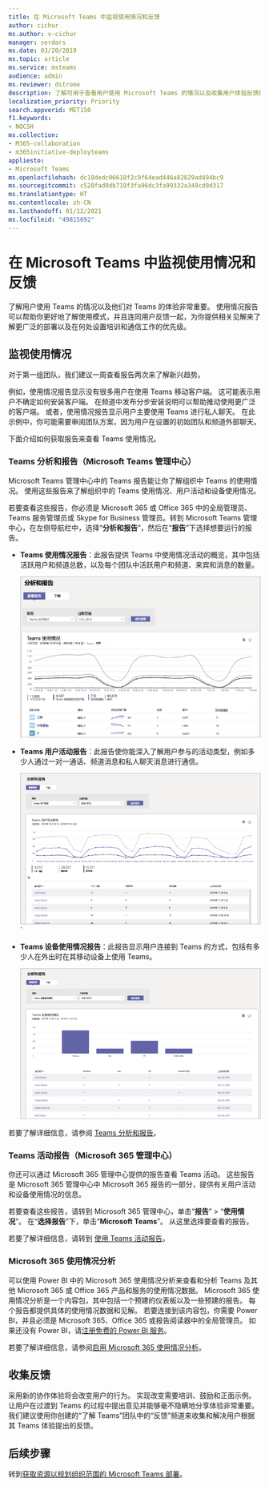 ```yaml
---
title: 在 Microsoft Teams 中监视使用情况和反馈
author: cichur
ms.author: v-cichur
manager: serdars
ms.date: 03/20/2019
ms.topic: article
ms.service: msteams
audience: admin
ms.reviewer: dstrome
description: 了解可用于查看用户使用 Microsoft Teams 的情况以及收集用户体验反馈的报告选项。
localization_priority: Priority
search.appverid: MET150
f1.keywords:
- NOCSH
ms.collection:
- M365-collaboration
- m365initiative-deployteams
appliesto:
- Microsoft Teams
ms.openlocfilehash: dc18dedc06618f2c9f64ead446a82829ad494bc9
ms.sourcegitcommit: c528fad9db719f3fa96dc3fa99332a349cd9d317
ms.translationtype: HT
ms.contentlocale: zh-CN
ms.lasthandoff: 01/12/2021
ms.locfileid: "49815692"
---
```

# <a name="monitor-usage-and-feedback-in-microsoft-teams"></a>在 Microsoft Teams 中监视使用情况和反馈
了解用户使用 Teams 的情况以及他们对 Teams 的体验非常重要。 使用情况报告可以帮助你更好地了解使用模式，并且连同用户反馈一起，为你提供相关见解来了解更广泛的部署以及在何处设置培训和通信工作的优先级。

## <a name="monitor-usage"></a>监视使用情况
对于第一组团队，我们建议一周查看报告两次来了解新兴趋势。 

例如，使用情况报告显示没有很多用户在使用 Teams 移动客户端。 这可能表示用户不确定如何安装客户端。 在频道中发布分步安装说明可以帮助推动使用更广泛的客户端。 或者，使用情况报告显示用户主要使用 Teams 进行私人聊天。 在此示例中，你可能需要审阅团队方案，因为用户在设置的初始团队和频道外部聊天。 

下面介绍如何获取报告来查看 Teams 使用情况。 

### <a name="teams-analytics--reports-microsoft-teams-admin-center"></a>Teams 分析和报告（Microsoft Teams 管理中心）

Microsoft Teams 管理中心中的 Teams 报告能让你了解组织中 Teams 的使用情况。 使用这些报告来了解组织中的 Teams 使用情况、用户活动和设备使用情况。 

若要查看这些报告，你必须是 Microsoft 365 或 Office 365 中的全局管理员、Teams 服务管理员或 Skype for Business 管理员。转到 Microsoft Teams 管理中心，在左侧导航栏中，选择“**分析和报告**”，然后在“**报告**”下选择想要运行的报告。

- **Teams 使用情况报告**：此报告提供 Teams 中使用情况活动的概览，其中包括活跃用户和频道总数，以及每个团队中活跃用户和频道、来宾和消息的数量。 

    ![Teams 使用情况报告的屏幕截图](media/teams-reports-teams-usage.png "Microsoft Teams 管理中心内 Teams 使用情况报告的屏幕截图")     
- **Teams 用户活动报告**：此报告使你能深入了解用户参与的活动类型，例如多少人通过一对一通话、频道消息和私人聊天消息进行通信。 

    ![Teams 用户活动报告的屏幕截图](media/teams-reports-user-activity.png "Microsoft Teams 管理中心内 Teams 用户活动报告的屏幕截图") 
`
- **Teams 设备使用情况报告**：此报告显示用户连接到 Teams 的方式，包括有多少人在外出时在其移动设备上使用 Teams。 

    ![Teams 设备使用情况报告的屏幕截图](media/teams-reports-device-usage.png "Microsoft Teams 管理中心内 Teams 设备使用情况报告的屏幕截图")

若要了解详细信息，请参阅 [Teams 分析和报告](teams-analytics-and-reports/teams-reporting-reference.md)。 

### <a name="teams-activity-reports-microsoft-365-admin-center"></a>Teams 活动报告（Microsoft 365 管理中心）
你还可以通过 Microsoft 365 管理中心提供的报告查看 Teams 活动。 这些报告是 Microsoft 365 管理中心中 Microsoft 365 报告的一部分，提供有关用户活动和设备使用情况的信息。 

若要查看这些报告，请转到 Microsoft 365 管理中心，单击“**报告**” > “**使用情况**”。 在“**选择报告**”下，单击“**Microsoft Teams**”。 从这里选择要查看的报告。

若要了解详细信息，请转到 [使用 Teams 活动报告](teams-activity-reports.md)。

### <a name="microsoft-365-usage-analytics"></a>Microsoft 365 使用情况分析

可以使用 Power BI 中的 Microsoft 365 使用情况分析来查看和分析 Teams 及其他 Microsoft 365 或 Office 365 产品和服务的使用情况数据。 Microsoft 365 使用情况分析是一个内容包，其中包括一个预建的仪表板以及一些预建的报告。 每个报告都提供具体的使用情况数据和见解。 若要连接到该内容包，你需要 Power BI，并且必须是 Microsoft 365、Office 365 或报告阅读器中的全局管理员。 如果还没有 Power BI，请[注册免费的 Power BI 服务](https://powerbi.microsoft.com)。 

若要了解详细信息，请参阅[启用 Microsoft 365 使用情况分析](https://support.office.com/article/Microsoft-365-usage-analytics-77ff780d-ab19-4553-adea-09cb65ad0f1f)。 

## <a name="gather-feedback"></a>收集反馈
采用新的协作体验将会改变用户的行为。 实现改变需要培训、鼓励和正面示例。 让用户在过渡到 Teams 的过程中提出意见并能够毫不隐瞒地分享体验非常重要。 我们建议使用你创建的“了解 Teams”团队中的“反馈”频道来收集和解决用户根据其 Teams 体验提出的反馈。 

## <a name="next-steps"></a>后续步骤
转到[获取资源以规划组织范围的 Microsoft Teams 部署](get-started-with-teams-resources-for-org-wide-rollout.md)。
